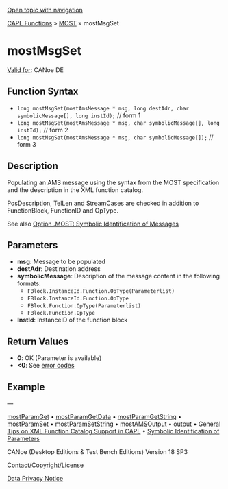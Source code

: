 [Open topic with navigation](../../../../../CANoeDEFamily.htm#Topics/CAPLFunctions/MOST/Functions/CAPLfunctionMOSTMsgSet.md)

[CAPL Functions](../../CAPLfunctions.md) » [MOST](../CAPLfunctionsMOSTOverview.md) » mostMsgSet

# mostMsgSet

[Valid for](../../../Shared/FeatureAvailability.md): CANoe DE

## Function Syntax

- `long mostMsgSet(mostAmsMessage * msg, long destAdr, char symbolicMessage[], long instId);` // form 1
- `long mostMsgSet(mostAmsMessage * msg, char symbolicMessage[], long instId);` // form 2
- `long mostMsgSet(mostAmsMessage * msg, char symbolicMessage[]);` // form 3

## Description

Populating an AMS message using the syntax from the MOST specification and the description in the XML function catalog.

PosDescription, TelLen and StreamCases are checked in addition to FunctionBlock, FunctionID and OpType.

See also [Option .MOST: Symbolic Identification of Messages](../CAPLfunctionsMOSTSymIDMMessage.md)

## Parameters

- **msg**: Message to be populated
- **destAdr**: Destination address
- **symbolicMessage**: Description of the message content in the following formats:
  - `FBlock.InstanceId.Function.OpType(Parameterlist)`
  - `FBlock.InstanceId.Function.OpType`
  - `FBlock.Function.OpType(Parameterlist)`
  - `FBlock.Function.OpType`
- **InstId**: InstanceID of the function block

## Return Values

- **0**: OK (Parameter is available)
- **\<0**: See [error codes](../CAPLfunctionsMOSTErrorCodes.md)

## Example

—

[mostParamGet](CAPLfunctionMOSTParamGet.md) • [mostParamGetData](CAPLfunctionMOSTParamGetData.md) • [mostParamGetString](CAPLfunctionMOSTParamGetString.md) • [mostParamSet](CAPLfunctionMOSTParamSet.md) • [mostParamSetString](CAPLfunctionMOSTParamSetString.md) • [mostAMSOutput](CAPLfunctionMOSTAmsOutput.md) • [output](CAPLfunctionMOSToutput.md) • [General Tips on XML Function Catalog Support in CAPL](../CAPLfunctionsMOSTXMLSupport.md) • [Symbolic Identification of Parameters](../CAPLfunctionsMOSTSymIDParam.md)

CANoe (Desktop Editions & Test Bench Editions) Version 18 SP3

[Contact/Copyright/License](../../../Shared/ContactCopyrightLicense.md)

[Data Privacy Notice](https://www.vector.com/int/en/company/get-info/privacy-policy/)
